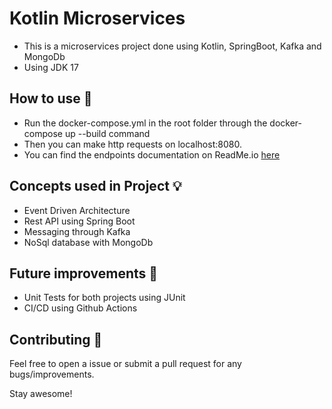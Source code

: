 # Kotlin Microservices
- This is a microservices project done using Kotlin, SpringBoot, Kafka and MongoDb
- Using JDK 17

## How to use 👣

- Run the docker-compose.yml in the root folder through the docker-compose up --build command
- Then you can make http requests on localhost:8080.
- You can find the endpoints documentation on ReadMe.io [here](https://kotlinmicroservices.readme.io/reference/person)

## Concepts used in Project 💡

- Event Driven Architecture
- Rest API using Spring Boot
- Messaging through Kafka
- NoSql database with MongoDb

## Future improvements 🤔
- Unit Tests for both projects using JUnit
- CI/CD using Github Actions

## Contributing 🤝

Feel free to open a issue or submit a pull request for any bugs/improvements.

Stay awesome!
